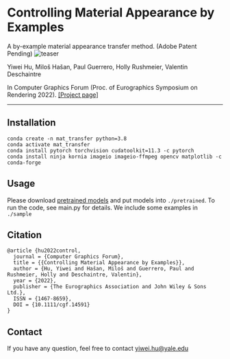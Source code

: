 # Controlling Material Appearance by Examples

A by-example material appearance transfer method. (Adobe Patent Pending)
![teaser](teaser.jpg)

Yiwei Hu, Miloš Hašan, Paul Guerrero, Holly Rushmeier, Valentin Deschaintre

In Computer Graphics Forum (Proc. of Eurographics Symposium on Rendering 2022). [[Project page]](https://yiweihu.netlify.app/project/hu2022control/)

---
## Installation
```
conda create -n mat_transfer python=3.8
conda activate mat_transfer
conda install pytorch torchvision cudatoolkit=11.3 -c pytorch
conda install ninja kornia imageio imageio-ffmpeg opencv matplotlib -c conda-forge
```
## Usage
Please download [pretrained models](https://drive.google.com/drive/folders/1PZngHLw6LbtlgloyOzZqdqtWFnCxycrR?usp=sharing) and put models into `./pretrained`. To run the code, see main.py for details. 
We include some examples in `./sample`

## Citation
```
@article {hu2022control,
  journal = {Computer Graphics Forum},
  title = {{Controlling Material Appearance by Examples}},
  author = {Hu, Yiwei and Hašan, Miloš and Guerrero, Paul and Rushmeier, Holly and Deschaintre, Valentin},
  year = {2022},
  publisher = {The Eurographics Association and John Wiley & Sons Ltd.},
  ISSN = {1467-8659},
  DOI = {10.1111/cgf.14591}
}
```

## Contact
If you have any question, feel free to contact yiwei.hu@yale.edu